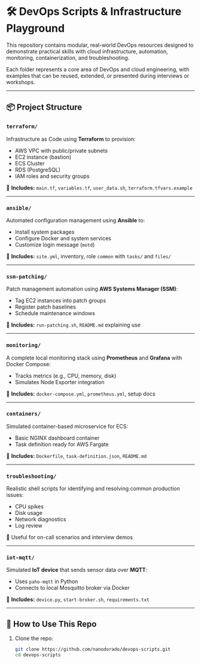 # 🛠️ DevOps Scripts & Infrastructure Playground

This repository contains modular, real-world DevOps resources designed to demonstrate practical skills with cloud infrastructure, automation, monitoring, containerization, and troubleshooting.

Each folder represents a core area of DevOps and cloud engineering, with examples that can be reused, extended, or presented during interviews or workshops.

---

## 📦 Project Structure

### `terraform/`
Infrastructure as Code using **Terraform** to provision:
- AWS VPC with public/private subnets
- EC2 instance (bastion)
- ECS Cluster
- RDS (PostgreSQL)
- IAM roles and security groups

🔹 **Includes:** `main.tf`, `variables.tf`, `user_data.sh`, `terraform.tfvars.example`

---

### `ansible/`
Automated configuration management using **Ansible** to:
- Install system packages
- Configure Docker and system services
- Customize login message (`motd`)

🔹 **Includes:** `site.yml`, inventory, role `common` with `tasks/` and `files/`

---

### `ssm-patching/`
Patch management automation using **AWS Systems Manager (SSM)**:
- Tag EC2 instances into patch groups
- Register patch baselines
- Schedule maintenance windows

🔹 **Includes:** `run-patching.sh`, `README.md` explaining use

---

### `monitoring/`
A complete local monitoring stack using **Prometheus** and **Grafana** with Docker Compose:
- Tracks metrics (e.g., CPU, memory, disk)
- Simulates Node Exporter integration

🔹 **Includes:** `docker-compose.yml`, `prometheus.yml`, setup docs

---

### `containers/`
Simulated container-based microservice for ECS:
- Basic NGINX dashboard container
- Task definition ready for AWS Fargate

🔹 **Includes:** `Dockerfile`, `task-definition.json`, `README.md`

---

### `troubleshooting/`
Realistic shell scripts for identifying and resolving common production issues:
- CPU spikes
- Disk usage
- Network diagnostics
- Log review

🔹 Useful for on-call scenarios and interview demos

---

### `iot-mqtt/`
Simulated **IoT device** that sends sensor data over **MQTT**:
- Uses `paho-mqtt` in Python
- Connects to local Mosquitto broker via Docker

🔹 **Includes:** `device.py`, `start-broker.sh`, `requirements.txt`

---

## 🚀 How to Use This Repo

1. Clone the repo:
   ```bash
   git clone https://github.com/nanodorado/devops-scripts.git
   cd devops-scripts
